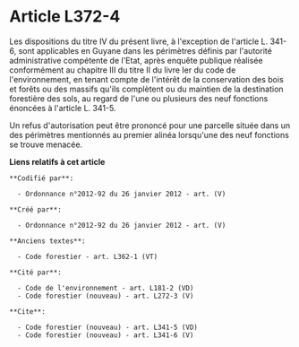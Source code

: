 # Article L372-4

Les dispositions du titre IV du présent livre, à l'exception de l'article L. 341-6, sont applicables en Guyane dans les
périmètres définis par l'autorité administrative compétente de l'Etat, après enquête publique réalisée conformément au
chapitre III du titre II du livre Ier du code de l'environnement, en tenant compte de l'intérêt de la conservation des bois
et forêts ou des massifs qu'ils complètent ou du maintien de la destination forestière des sols, au regard de l'une ou
plusieurs des neuf fonctions énoncées à l'article L. 341-5. 

Un refus d'autorisation peut être prononcé pour une parcelle située dans un des périmètres mentionnés au premier alinéa
lorsqu'une des neuf fonctions se trouve menacée.

**Liens relatifs à cet article**

	**Codifié par**:

	  - Ordonnance n°2012-92 du 26 janvier 2012 - art. (V)

	**Créé par**:

	  - Ordonnance n°2012-92 du 26 janvier 2012 - art. (V)

	**Anciens textes**:

	  - Code forestier - art. L362-1 (VT)

	**Cité par**:

	  - Code de l'environnement - art. L181-2 (VD)
	  - Code forestier (nouveau) - art. L272-3 (V)

	**Cite**:

	  - Code forestier (nouveau) - art. L341-5 (VD)
	  - Code forestier (nouveau) - art. L341-6 (V)

